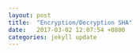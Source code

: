 ```yaml
---
layout: post
title:  "Encryption/Decryption SHA"
date:   2017-03-02 12:07:54 +0800
categories: jekyll update
---
```


